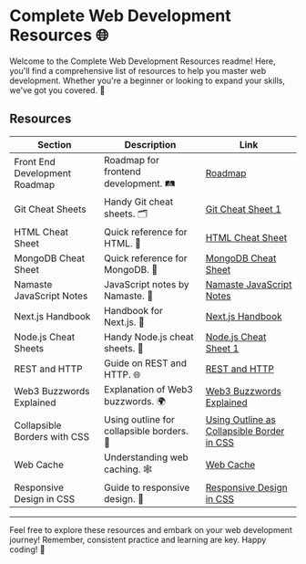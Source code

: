 # Complete Web Development Resources 🌐

Welcome to the Complete Web Development Resources readme! Here, you'll find a comprehensive list of resources to help you master web development. Whether you're a beginner or looking to expand your skills, we've got you covered. 🚀

## Resources

| Section                                  | Description                                           | Link                                            |
|------------------------------------------|-------------------------------------------------------|-------------------------------------------------|
| Front End Development Roadmap            | Roadmap for frontend development. 🛤️               | [Roadmap](<https://drive.google.com/file/d/1pP_KXCZH_NSp0mDALAyiUpjngQIu_bzD/view>)|
| Git Cheat Sheets                         | Handy Git cheat sheets. 🗂️                        | [Git Cheat Sheet 1](<https://drive.google.com/file/d/1Qicn-30T2FSzm9Uka3V2E0tOeiuDLuGx/view>)|
| HTML Cheat Sheet                         | Quick reference for HTML. 📄                     | [HTML Cheat Sheet](<https://drive.google.com/file/d/1glGnPWKv3Wg6-1lxn7oLp-Y4u7-dbTRt/view>)     |
| MongoDB Cheat Sheet                      | Quick reference for MongoDB. 🍃                 | [MongoDB Cheat Sheet](<https://drive.google.com/file/d/1V_PW3IQR6_m0951KeHkkTG7X3str_Icv/view>) |
| Namaste JavaScript Notes                 | JavaScript notes by Namaste. 📝                  | [Namaste JavaScript Notes](<https://drive.google.com/file/d/1eDjmwWwRAIUvxqWBU6hKyBW6v30zZisf/view>) |
| Next.js Handbook                         | Handbook for Next.js. 📘                       | [Next.js Handbook](<https://drive.google.com/file/d/1cgD5BzYF-3LL1Wp2aDBQh7XdFi49n5vR/view>)    |
| Node.js Cheat Sheets                     | Handy Node.js cheat sheets. 📑                  | [Node.js Cheat Sheet 1](<https://drive.google.com/file/d/1HzOb1-JJRVr-vON2xNOjJ3R7jIHEKE2o/view>) |
| REST and HTTP                            | Guide on REST and HTTP. 🌐                     | [REST and HTTP](<https://drive.google.com/file/d/1T543boxR2uLfxgJPdSwg76wE84CcH5Xy/view>)          |
| Web3 Buzzwords Explained                 | Explanation of Web3 buzzwords. 🌍              | [Web3 Buzzwords Explained](<https://drive.google.com/file/d/1TqTrQbGQG5A7Dn8uhthvSb2_ogUVBxmC/view>) |
| Collapsible Borders with CSS             | Using outline for collapsible borders. 📏      | [Using Outline as Collapsible Border in CSS](<https://drive.google.com/file/d/1TqTrQbGQG5A7Dn8uhthvSb2_ogUVBxmC/view>) |
| Web Cache                                | Understanding web caching. 🕸️                 | [Web Cache](<https://drive.google.com/file/d/12-bG6nmXV2hkh9R_IxZpwkFPinQjMAZz/view>)                  |
| Responsive Design in CSS                 | Guide to responsive design. 🌄                | [Responsive Design in CSS](<https://drive.google.com/file/d/1FCfvueeV93fAdg-O1S0-zIwqIAD96Xx4/view>) |

---

Feel free to explore these resources and embark on your web development journey! Remember, consistent practice and learning are key. Happy coding! 🌟
